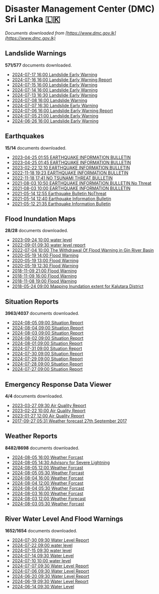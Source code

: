# Disaster Management Center (DMC) Sri Lanka :sri_lanka:

*Documents downloaded from [https://www.dmc.gov.lk](https://www.dmc.gov.lk)*

## Landslide Warnings

**571/577** documents downloaded.

* [2024-07-17 16:00 Landslide Early Warning](data/landslide-warnings/20240717.1600.landslide-early-warning.pdf)
* [2024-07-16 16:00 Landslide Early Warning Report](data/landslide-warnings/20240716.1600.landslide-early-warning-report.pdf)
* [2024-07-15 16:00 Landslide Early Warning](data/landslide-warnings/20240715.1600.landslide-early-warning.pdf)
* [2024-07-14 16:00 Landslide Early Warning](data/landslide-warnings/20240714.1600.landslide-early-warning.pdf)
* [2024-07-13 16:30 Landslide Early Warning](data/landslide-warnings/20240713.1630.landslide-early-warning.pdf)
* [2024-07-08 16:00 Landslide Warning](data/landslide-warnings/20240708.1600.landslide-warning.pdf)
* [2024-07-07 16:30 Landslide Early Warning](data/landslide-warnings/20240707.1630.landslide-early-warning.pdf)
* [2024-07-06 16:00 Landslide Early Warning Report](data/landslide-warnings/20240706.1600.landslide-early-warning-report.pdf)
* [2024-07-05 21:00 Landslide Early Warning](data/landslide-warnings/20240705.2100.landslide-early-warning.pdf)
* [2024-06-26 16:00 Landslide Early Warning](data/landslide-warnings/20240626.1600.landslide-early-warning.pdf)

## Earthquakes

**15/14** documents downloaded.

* [2023-04-25 01:55 EARTHQUAKE INFORMATION BULLETIN](data/earthquakes/20230425.0155.earthquake-information-bulletin.pdf)
* [2023-04-25 01:45 EARTHQUAKE INFORMATION BULLETIN](data/earthquakes/20230425.0145.earthquake-information-bulletin.pdf)
* [2023-02-22 12:10 EARTHQUAKE INFORMATION BULLETIN](data/earthquakes/20230222.1210.earthquake-information-bulletin.pdf)
* [2022-11-18 19:23 EARTHQUAKE INFORMATION BULLETIN](data/earthquakes/20221118.1923.earthquake-information-bulletin.pdf)
* [2022-11-18 17:41 NO TSUNAMI THREAT BULLETIN](data/earthquakes/20221118.1741.no-tsunami-threat-bulletin.pdf)
* [2021-08-03 10:50 EARTHQUAKE INFORMATION BULLETIN No Threat](data/earthquakes/20210803.1050.earthquake-information-bulletin-no-threat.pdf)
* [2021-08-03 10:00 EARTHQUAKE INFORMATION BULLETIN](data/earthquakes/20210803.1000.earthquake-information-bulletin.pdf)
* [2021-05-14 12:55 Earthquake Bulletin NoThreat](data/earthquakes/20210514.1255.earthquake-bulletin-nothreat.pdf)
* [2021-05-14 12:40 Earthquake Information Bulletin](data/earthquakes/20210514.1240.earthquake-information-bulletin.pdf)
* [2021-05-12 21:35 Earthquake Information Bulletin](data/earthquakes/20210512.2135.earthquake-information-bulletin.pdf)

## Flood Inundation Maps

**28/28** documents downloaded.

* [2023-09-24 10:00 water level](data/flood-inundation-maps/20230924.1000.water-level.pdf)
* [2022-09-01 09:30 water level report](data/flood-inundation-maps/20220901.0930.water-level-report.pdf)
* [2022-07-04 10:00 The Withdrawal Of Flood Warning in Gin River Basin](data/flood-inundation-maps/20220704.1000.the-withdrawal-of-flood-warning-in-gin-river-basin.pdf)
* [2020-05-19 14:00 Flood Warning](data/flood-inundation-maps/20200519.1400.flood-warning.pdf)
* [2020-05-19 13:00 Flood Warning](data/flood-inundation-maps/20200519.1300.flood-warning.pdf)
* [2020-05-19 12:30 Flood Warning](data/flood-inundation-maps/20200519.1230.flood-warning.pdf)
* [2018-11-09 21:00 Flood Warning](data/flood-inundation-maps/20181109.2100.flood-warning.PDF)
* [2018-11-09 16:00 Flood Warning](data/flood-inundation-maps/20181109.1600.flood-warning.PDF)
* [2018-11-08 19:00 Flood Warning](data/flood-inundation-maps/20181108.1900.flood-warning.PDF)
* [2018-05-24 09:00 Mapping Inundation extent for Kalutara District](data/flood-inundation-maps/20180524.0900.mapping-inundation-extent-for-kalutara-district.pdf)

## Situation Reports

**3963/4037** documents downloaded.

* [2024-08-05 09:00 Situation Report](data/situation-reports/20240805.0900.situation-report.pdf)
* [2024-08-04 09:00 Situation Report](data/situation-reports/20240804.0900.situation-report.pdf)
* [2024-08-03 09:00 Situation Report](data/situation-reports/20240803.0900.situation-report.pdf)
* [2024-08-02 09:00 Situation Report](data/situation-reports/20240802.0900.situation-report.pdf)
* [2024-08-01 09:00 Situation Report](data/situation-reports/20240801.0900.situation-report.pdf)
* [2024-07-31 09:00 Situation Report](data/situation-reports/20240731.0900.situation-report.pdf)
* [2024-07-30 09:00 Situation Report](data/situation-reports/20240730.0900.situation-report.pdf)
* [2024-07-29 09:00 Situation Report](data/situation-reports/20240729.0900.situation-report.pdf)
* [2024-07-28 09:00 Situation Report](data/situation-reports/20240728.0900.situation-report.pdf)
* [2024-07-27 09:00 Situation Report](data/situation-reports/20240727.0900.situation-report.pdf)

## Emergency Response Data Viewer

**4/4** documents downloaded.

* [2023-03-27 09:30 Air Quality Report](data/emergency-response-data-viewer/20230327.0930.air-quality-report.pdf)
* [2023-02-22 10:00 Air Quality Report](data/emergency-response-data-viewer/20230222.1000.air-quality-report.pdf)
* [2023-01-27 12:00 Air Quality Report](data/emergency-response-data-viewer/20230127.1200.air-quality-report.pdf)
* [2017-09-27 05:31 Weather forecast 27th September 2017](data/emergency-response-data-viewer/20170927.0531.weather-forecast-27th-september-2017.pdf)

## Weather Reports

**8482/8698** documents downloaded.

* [2024-08-05 16:00 Weather Forcast](data/weather-reports/20240805.1600.weather-forcast.pdf)
* [2024-08-05 14:30 Advisory for Severe Lightning](data/weather-reports/20240805.1430.advisory-for-severe-lightning.pdf)
* [2024-08-05 12:00 Weather Forcast](data/weather-reports/20240805.1200.weather-forcast.pdf)
* [2024-08-05 05:30 Weather Forcast](data/weather-reports/20240805.0530.weather-forcast.pdf)
* [2024-08-04 16:00 Weather Forcast](data/weather-reports/20240804.1600.weather-forcast.pdf)
* [2024-08-04 12:00 Weather Forcast](data/weather-reports/20240804.1200.weather-forcast.pdf)
* [2024-08-04 05:30 Weather Forcast](data/weather-reports/20240804.0530.weather-forcast.pdf)
* [2024-08-03 16:00 Weather Forcast](data/weather-reports/20240803.1600.weather-forcast.pdf)
* [2024-08-03 12:00 Weather Forecast](data/weather-reports/20240803.1200.weather-forecast.pdf)
* [2024-08-03 05:30 Weather Forcast](data/weather-reports/20240803.0530.weather-forcast.pdf)

## River Water Level And Flood Warnings

**1652/1654** documents downloaded.

* [2024-07-30 09:30 Water Level Report](data/river-water-level-and-flood-warnings/20240730.0930.water-level-report.pdf)
* [2024-07-22 09:00 water level](data/river-water-level-and-flood-warnings/20240722.0900.water-level.pdf)
* [2024-07-15 09:30 water level](data/river-water-level-and-flood-warnings/20240715.0930.water-level.pdf)
* [2024-07-14 09:30 Water Level](data/river-water-level-and-flood-warnings/20240714.0930.water-level.pdf)
* [2024-07-10 10:00 water level](data/river-water-level-and-flood-warnings/20240710.1000.water-level.pdf)
* [2024-07-07 09:30 Water Level Report](data/river-water-level-and-flood-warnings/20240707.0930.water-level-report.pdf)
* [2024-07-06 09:30 Water Level Report](data/river-water-level-and-flood-warnings/20240706.0930.water-level-report.pdf)
* [2024-06-20 09:30 Water Level Report](data/river-water-level-and-flood-warnings/20240620.0930.water-level-report.pdf)
* [2024-06-19 09:30 Water Level Report](data/river-water-level-and-flood-warnings/20240619.0930.water-level-report.pdf)
* [2024-06-14 09:30 Water Level](data/river-water-level-and-flood-warnings/20240614.0930.water-level.pdf)
